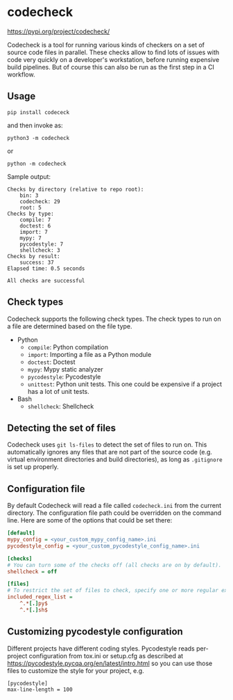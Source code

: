 # codecheck

https://pypi.org/project/codecheck/

Codecheck is a tool for running various kinds of checkers on a set of source code files in parallel.
These checks allow to find lots of issues with code very quickly on a developer's workstation,
before running expensive build pipelines. But of course this can also be run as the first step
in a CI workflow.

## Usage

```
pip install codececk
```
and then invoke as:
```
python3 -m codecheck
```

or

```
python -m codecheck
```

Sample output:
```
Checks by directory (relative to repo root):
    bin: 3
    codecheck: 29
    root: 5
Checks by type:
    compile: 7
    doctest: 6
    import: 7
    mypy: 7
    pycodestyle: 7
    shellcheck: 3
Checks by result:
    success: 37
Elapsed time: 0.5 seconds

All checks are successful
```

## Check types

Codecheck supports the following check types. The check types to run on a file are determined based
on the file type.

- Python
  - `compile`: Python compilation
  - `import`: Importing a file as a Python module
  - `doctest`: Doctest
  - `mypy`: Mypy static analyzer
  - `pycodestyle`: Pycodestyle
  - `unittest`: Python unit tests. This one could be expensive if a project has a lot of unit tests.
- Bash
  - `shellcheck`: Shellcheck

## Detecting the set of files

Codecheck uses `git ls-files` to detect the set of files to run on. This automatically ignores any
files that are not part of the source code (e.g. virtual environment directories and build
directories), as long as `.gitignore` is set up properly.

## Configuration file

By default Codecheck will read a file called `codecheck.ini` from the current directory. The
configuration file path could be overridden on the command line. Here are some of the options that
could be set there:

```ini
[default]
mypy_config = <your_custom_mypy_config_name>.ini
pycodestyle_config = <your_custom_pycodestyle_config_name>.ini

[checks]
# You can turn some of the checks off (all checks are on by default).
shellcheck = off

[files]
# To restrict the set of files to check, specify one or more regular expressions:
included_regex_list =
    ^.*[.]py$
    ^.*[.]sh$
```

## Customizing pycodestyle configuration

Different projects have different coding styles. Pycodestyle reads per-project configuration from
tox.ini or setup.cfg as described at https://pycodestyle.pycqa.org/en/latest/intro.html so you can
use those files to customize the style for your project, e.g.

```
[pycodestyle]
max-line-length = 100
```
